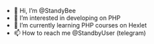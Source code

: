 - 👋 Hi, I’m @StandyBee
- 👀 I’m interested in developing on PHP
- 🌱 I’m currently learning PHP courses on Hexlet
- 📫 How to reach me @StandbyUser (telegram)

<!---
StandyBee/StandyBee is a ✨ special ✨ repository because its `README.md` (this file) appears on your GitHub profile.
You can click the Preview link to take a look at your changes.
--->
